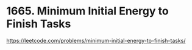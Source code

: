# 1665. Minimum Initial Energy to Finish Tasks

https://leetcode.com/problems/minimum-initial-energy-to-finish-tasks/